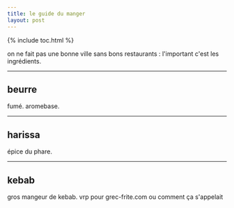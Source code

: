 ```yaml
---
title: le guide du manger
layout: post
---
```


{% include toc.html %}

on ne fait pas une bonne ville sans bons restaurants :
l'important c'est les ingrédients.

---

## beurre

fumé. aromebase.

---

## harissa

épice du phare.

---

## kebab

gros mangeur de kebab.
vrp pour grec-frite.com ou comment ça s'appelait

